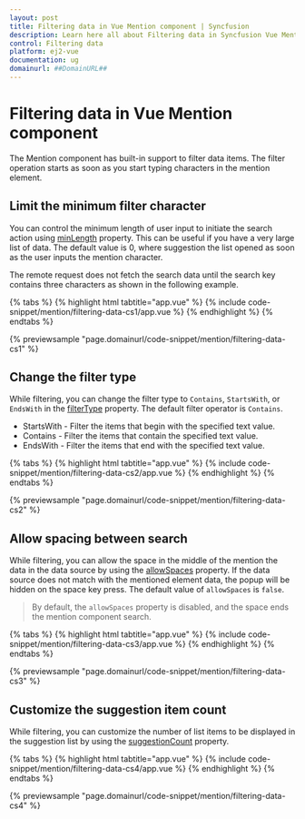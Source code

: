 ```yaml
---
layout: post
title: Filtering data in Vue Mention component | Syncfusion
description: Learn here all about Filtering data in Syncfusion Vue Mention component of Syncfusion Essential JS 2 and more.
control: Filtering data 
platform: ej2-vue
documentation: ug
domainurl: ##DomainURL##
---
```


# Filtering data in Vue Mention component

The Mention component has built-in support to filter data items. The filter operation starts as soon as you start typing characters in the mention element.

## Limit the minimum filter character

You can control the minimum length of user input to initiate the search action using [minLength](https://ej2.syncfusion.com/vue/documentation/api/mention/#minlength) property. This can be useful if you have a very large list of data. The default value is 0, where suggestion the list opened as soon as the user inputs the mention character.

The remote request does not fetch the search data until the search key contains three characters as shown in the following example.

{% tabs %}
{% highlight html tabtitle="app.vue" %}
{% include code-snippet/mention/filtering-data-cs1/app.vue %}
{% endhighlight %}
{% endtabs %}
        
{% previewsample "page.domainurl/code-snippet/mention/filtering-data-cs1" %}

## Change the filter type

While filtering, you can change the filter type to `Contains`, `StartsWith`, or `EndsWith` in the [filterType](https://ej2.syncfusion.com/vue/documentation/api/mention/#filtertype) property. The default filter operator is `Contains`.

* StartsWith - Filter the items that begin with the specified text value.
* Contains - Filter the items that contain the specified text value.
* EndsWith - Filter the items that end with the specified text value.

{% tabs %}
{% highlight html tabtitle="app.vue" %}
{% include code-snippet/mention/filtering-data-cs2/app.vue %}
{% endhighlight %}
{% endtabs %}
        
{% previewsample "page.domainurl/code-snippet/mention/filtering-data-cs2" %}

## Allow spacing between search

While filtering, you can allow the space in the middle of the mention the data in the data source by using the [allowSpaces](https://ej2.syncfusion.com/vue/documentation/api/mention/#allowspaces) property. If the data source does not match with the mentioned element data, the popup will be hidden on the space key press. The default value of `allowSpaces` is `false`.

> By default, the `allowSpaces` property is disabled, and the space ends the mention component search.

{% tabs %}
{% highlight html tabtitle="app.vue" %}
{% include code-snippet/mention/filtering-data-cs3/app.vue %}
{% endhighlight %}
{% endtabs %}
        
{% previewsample "page.domainurl/code-snippet/mention/filtering-data-cs3" %}

## Customize the suggestion item count

While filtering, you can customize the number of list items to be displayed in the suggestion list by using the [suggestionCount](https://ej2.syncfusion.com/vue/documentation/api/mention/#suggestioncount) property.

{% tabs %}
{% highlight html tabtitle="app.vue" %}
{% include code-snippet/mention/filtering-data-cs4/app.vue %}
{% endhighlight %}
{% endtabs %}
        
{% previewsample "page.domainurl/code-snippet/mention/filtering-data-cs4" %}